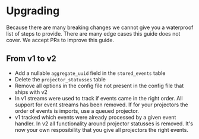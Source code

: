 # Upgrading

Because there are many breaking changes we cannot give you a waterproof list of steps to provide. There are many edge cases this guide does not cover. We accept PRs to improve this guide.

## From v1 to v2

- Add a nullable `aggregate_uuid` field in the `stored_events` table
- Delete the `projector_statusses` table
- Remove all options in the config file not present in the config file that ships with v2
- In v1 streams were used to track if events came in the right order.  All support for event streams has been removed. If for your projectors the order of events is imports, use a queued projector.
- v1 tracked which events were already processed by a given event handler. In v2 all functionality around projector statusses is removed. It's now your own resposibility that you give all projectors the right events. 
